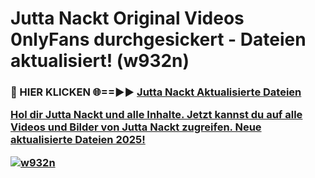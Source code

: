 # Jutta Nackt Original Videos 0nlyFans durchgesickert - Dateien aktualisiert! (w932n)

<h3>🔴 HIER KLICKEN 🌐==►► <a href="https://tinyurl.com/h6vf6nb8" rel="nofollow">Jutta Nackt Aktualisierte Dateien

Hol dir Jutta Nackt und alle Inhalte. Jetzt kannst du auf alle Videos und Bilder von Jutta Nackt zugreifen. Neue aktualisierte Dateien 2025!

[![w932n](https://i.imgur.com/sD4kR3V.gif)](https://tinyurl.com/h6vf6nb8)
